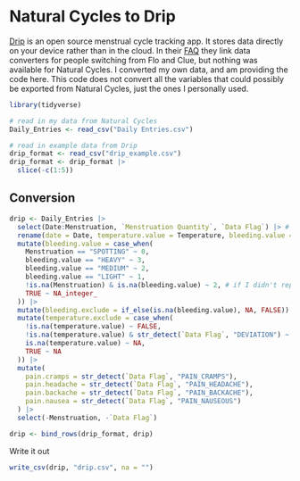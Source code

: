 # Natural Cycles to Drip

[Drip](https://dripapp.org) is an open source menstrual cycle tracking app. It stores data directly on your device rather than in the cloud. In their [FAQ](https://dripapp.org/faq.html) they link data converters for people switching from Flo and Clue, but nothing was available for Natural Cycles. I converted my own data, and am providing the code here. This code does not convert all the variables that could possibly be exported from Natural Cycles, just the ones I personally used. 


``` r
library(tidyverse)

# read in my data from Natural Cycles
Daily_Entries <- read_csv("Daily Entries.csv")

# read in example data from Drip
drip_format <- read_csv("drip_example.csv")
drip_format <- drip_format |>
  slice(-c(1:5))
```

## Conversion

``` r
drip <- Daily_Entries |>
  select(Date:Menstruation, `Menstruation Quantity`, `Data Flag`) |> # This is all I was converting
  rename(date = Date, temperature.value = Temperature, bleeding.value = `Menstruation Quantity`) |>
  mutate(bleeding.value = case_when(
    Menstruation == "SPOTTING" ~ 0,
    bleeding.value == "HEAVY" ~ 3,
    bleeding.value == "MEDIUM" ~ 2,
    bleeding.value == "LIGHT" ~ 1,
    !is.na(Menstruation) & is.na(bleeding.value) ~ 2, # if I didn't report, let's call it medium
    TRUE ~ NA_integer_
  )) |>
  mutate(bleeding.exclude = if_else(is.na(bleeding.value), NA, FALSE)) |> # if you have things to exclude, this needs to be changed
  mutate(temperature.exclude = case_when(
    !is.na(temperature.value) ~ FALSE,
    !is.na(temperature.value) & str_detect(`Data Flag`, "DEVIATION") ~ TRUE,
    is.na(temperature.value) ~ NA,
    TRUE ~ NA
  )) |>
  mutate(
    pain.cramps = str_detect(`Data Flag`, "PAIN_CRAMPS"),
    pain.headache = str_detect(`Data Flag`, "PAIN_HEADACHE"),
    pain.backache = str_detect(`Data Flag`, "PAIN_BACKACHE"),
    pain.nausea = str_detect(`Data Flag`, "PAIN_NAUSEOUS")
  ) |>
  select(-Menstruation, -`Data Flag`)

drip <- bind_rows(drip_format, drip)
```

Write it out

``` r
write_csv(drip, "drip.csv", na = "")
```
